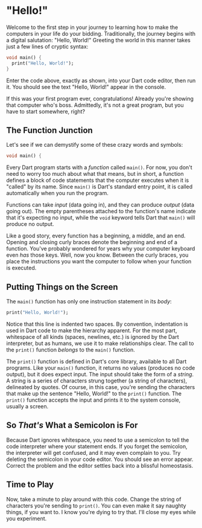 # "Hello!"

Welcome to the first step in your journey to learning how to make the computers in your life do your bidding. Traditionally, the journey begins with a digital salutation: "Hello, World!" Greeting the world in this manner takes just a few lines of cryptic syntax:

```dart
void main() {
  print("Hello, World!");
}
```

Enter the code above, exactly as shown, into your Dart code editor, then run it. You should see the text "Hello, World!" appear in the console.

If this was your first program ever, congratulations! Already you're showing that computer who's boss. Admittedly, it's not a great program, but you have to start somewhere, right?

## The Function Junction
Let's see if we can demystify some of these crazy words and symbols:

```dart
void main() {
```

Every Dart program starts with a _function_ called `main()`. For now, you don't need to worry too much about what that means, but in short, a function defines a block of code statements that the computer executes when it is "called" by its name. Since `main()` is Dart's standard entry point, it is called automatically when you run the program.

Functions can take _input_ (data going in), and they can produce _output_ (data going out). The empty parentheses attached to the function's name indicate that it's expecting no input, while the `void` keyword tells Dart that `main()` will produce no output.

Like a good story, every function has a beginning, a middle, and an end. Opening and closing curly braces denote the beginning and end of a function. You've probably wondered for years why your computer keyboard even _has_ those keys. Well, now you know. Between the curly braces, you place the instructions you want the computer to follow when your function is executed.

## Putting Things on the Screen
The `main()` function has only one instruction statement in its _body_:

```dart
print("Hello, World!");
```

Notice that this line is indented two spaces. By convention, indentation is used in Dart code to make the hierarchy apparent. For the most part, whitespace of all kinds (spaces, newlines, etc.) is ignored by the Dart interpreter, but as humans, we use it to make relationships clear. The call to the `print()` function _belongs_ to the `main()` function.

The `print()` function is defined in Dart's core library, available to all Dart programs. Like your `main()` function, it returns no values (produces no code output), but it does expect input. The input should take the form of a _string_. A string is a series of characters strung together (a string of characters), delineated by quotes. Of course, in this case, you're sending the characters that make up the sentence "Hello, World!" to the `print()` function. The `print()` function accepts the input and prints it to the system console, usually a screen.

## So _That's_ What a Semicolon is For
Because Dart ignores whitespace, you need to use a semicolon to tell the code interpreter where your statement ends. If you forget the semicolon, the interpreter will get confused, and it may even complain to you. Try deleting the semicolon in your code editor. You should see an error appear. Correct the problem and the editor settles back into a blissful homeostasis.

## Time to Play
Now, take a minute to play around with this code. Change the string of characters you're sending to `print()`. You can even make it say naughty things, if you want to. I know you're dying to try that. I'll close my eyes while you experiment.